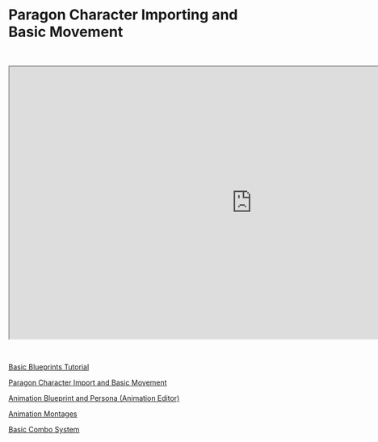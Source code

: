 # Paragon Character Importing and Basic Movement

<p>&nbsp;</p>
<p><iframe src="https://www.youtube.com/embed/Er67J0UCkU8" width="960" height="540" allowfullscreen="allowfullscreen" allow="accelerometer; autoplay; clipboard-write; encrypted-media; gyroscope; picture-in-picture"></iframe></p>
<p>&nbsp;</p>
<p><a class="inline_disabled" href="https://www.dropbox.com/s/weym05bne9kiabg/Lesson%203%20-%20Unreal%20Engine%20Basics%20III%20%E2%80%93%20Basic%20Blueprints%20Abraham%20Kim.mp4?dl=0" target="_blank">Basic Blueprints Tutorial</a></p>
<p><a class="inline_disabled" href="https://www.dropbox.com/s/x6esx6fqawcihvw/Lesson%204%20-%20Unreal%20Engine%20Basics%20IV%20%E2%80%93%20Paragon%20Character%20Importing%20and%20Basic%20Movement%20Abraham%20Kim.mp4?dl=0" target="_blank">Paragon Character Import and Basic Movement</a></p>
<p><a class="inline_disabled" href="https://www.dropbox.com/s/bvdde73f7gjkdy5/Lesson%205%20-%20Unreal%20Engine%20Basics%20V%20%E2%80%93%20Animation%20Blueprint%20and%20Persona%20Editor%20Abraham%20Kim.mp4?dl=0" target="_blank">Animation Blueprint and Persona (Animation Editor)</a></p>
<p><a class="inline_disabled" href="https://www.dropbox.com/s/vzmj8nb0qg2ys3e/Lesson%206%20-%20Blueprint%20Code%20I%20%E2%80%93%20Notify%20and%20Animation%20Montage%20Abraham%20Kim.mp4?dl=0" target="_blank">Animation Montages</a></p>
<p><a class="inline_disabled" href="https://www.dropbox.com/s/ua1ceupad5sjp5x/Lesson%207%20-%20Blueprint%20Code%20II%20%E2%80%93%20Basic%20Combo%20System%20Logic%20Abraham%20Kim.mp4?dl=0" target="_blank">Basic Combo System</a></p>
<p>&nbsp;</p>